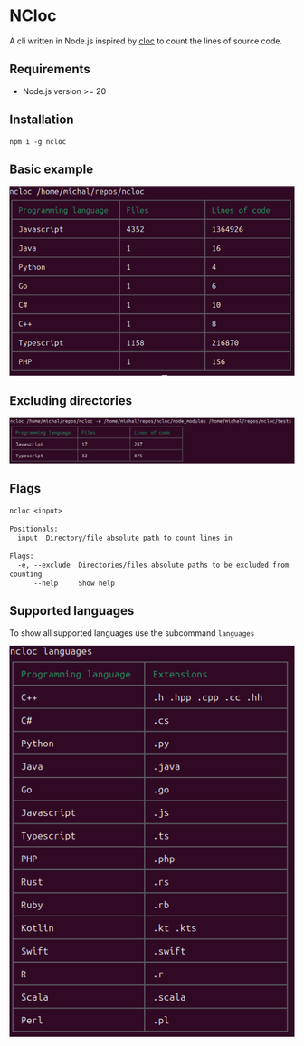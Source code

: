 # NCloc

A cli written in Node.js inspired by [cloc](https://github.com/AlDanial/cloc) to count the lines of source code.

## Requirements
- Node.js version >= 20
  
## Installation

```
npm i -g ncloc
```

## Basic example

![Screenshot](resources/basic_usage.png)

## Excluding directories

![Screenshot](resources/excluding_usage.png)

## Flags

```
ncloc <input>

Positionals:
  input  Directory/file absolute path to count lines in

Flags:
  -e, --exclude  Directories/files absolute paths to be excluded from counting
      --help     Show help
```

## Supported languages

To show all supported languages use the subcommand `languages`

![Screenshot](resources/languages.png)
